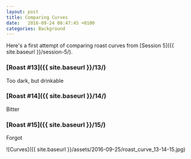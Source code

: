 ```yaml
---
layout: post
title: Comparing Curves
date:   2016-09-24 08:47:45 +0100
categories: Background
---
```


Here's a first attempt of comparing roast curves from [Session 5]({{ site.baseurl }}/session-5/).

### [Roast #13]({{ site.baseurl }}/13/)

Too dark, but drinkable

### [Roast #14]({{ site.baseurl }}/14/)

Bitter

### [Roast #15]({{ site.baseurl }}/15/)

Forgot

![Curves]({{ site.baseurl }}/assets/2016-09-25/roast_curve_13-14-15.jpg)
